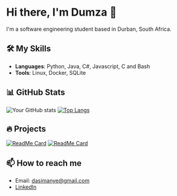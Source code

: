 # Hi there, I'm Dumza 👋

I'm a software engineering student based in Durban, South Africa.

## 🛠️ My Skills

- **Languages**: Python, Java, C#, Javascript, C and Bash
- **Tools**: Linux, Docker, SQLite

## 📊 GitHub Stats

![Your GitHub stats](https://github-readme-stats.vercel.app/api?username=adudumayo&show_icons=true&theme=radical)
[![Top Langs](https://github-readme-stats.vercel.app/api/top-langs/?username=adudumayo&layout=compact&theme=radical)](https://github.com/adudumayo/github-readme-stats)

## 🔥 Projects

[![ReadMe Card](https://github-readme-stats.vercel.app/api/pin/?username=adudumayo&repo=eMbewu&theme=radical)](https://github.com/adudumayo/eMbewu)
[![ReadMe Card](https://github-readme-stats.vercel.app/api/pin/?username=adudumayo&repo=wtc-reviews&theme=radical)](https://github.com/adudumayo/wtc-reviews)

## 📫 How to reach me

- Email: dasimanye@gmail.com
- [LinkedIn](https://www.linkedin.com/in/asimanye-dudumayo-879a3a16a)
